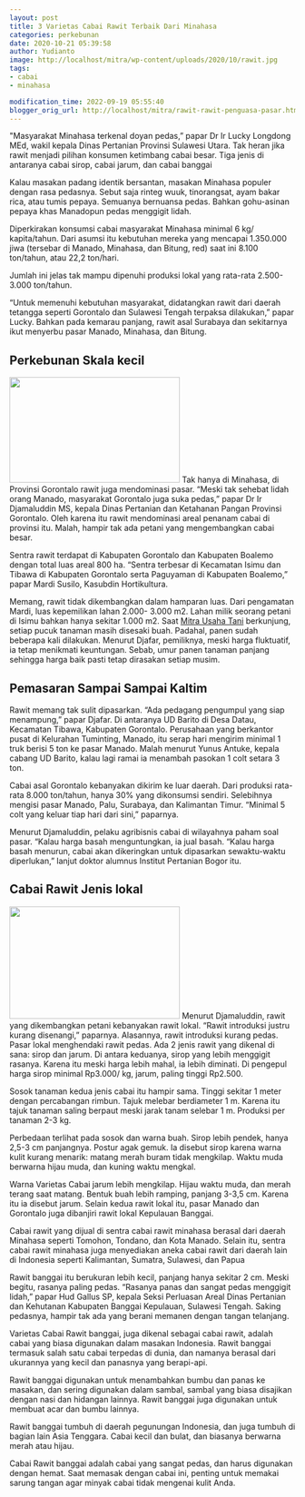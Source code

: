 ```yaml
---
layout: post
title: 3 Varietas Cabai Rawit Terbaik Dari Minahasa
categories: perkebunan
date: 2020-10-21 05:39:58
author: Yudianto
image: http://localhost/mitra/wp-content/uploads/2020/10/rawit.jpg
tags:
- cabai
- minahasa

modification_time: 2022-09-19 05:55:40
blogger_orig_url: http://localhost/mitra/rawit-rawit-penguasa-pasar.html
---
```


"Masyarakat Minahasa terkenal doyan pedas,” papar Dr Ir Lucky Longdong MEd, wakil kepala Dinas Pertanian Provinsi Sulawesi Utara. Tak heran jika rawit menjadi pilihan konsumen ketimbang cabai besar. Tiga jenis di antaranya cabai sirop, cabai jarum, dan cabai banggai

Kalau masakan padang identik bersantan, masakan Minahasa populer dengan rasa pedasnya. Sebut saja rinteg wuuk, tinorangsat, ayam bakar rica, atau tumis pepaya. Semuanya bernuansa pedas. Bahkan gohu-asinan pepaya khas Manadopun pedas menggigit lidah.

Diperkirakan konsumsi cabai masyarakat Minahasa minimal 6 kg/ kapita/tahun. Dari asumsi itu kebutuhan mereka yang mencapai 1.350.000 jiwa (tersebar di Manado, Minahasa, dan Bitung, red) saat ini 8.100 ton/tahun, atau 22,2 ton/hari.

Jumlah ini jelas tak mampu dipenuhi produksi lokal yang rata-rata 2.500-3.000 ton/tahun.

“Untuk memenuhi kebutuhan masyarakat, didatangkan rawit dari daerah tetangga seperti Gorontalo dan Sulawesi Tengah terpaksa dilakukan,” papar Lucky. Bahkan pada kemarau panjang, rawit asal Surabaya dan sekitarnya ikut menyerbu pasar Manado, Minahasa, dan Bitung.
<h2>Perkebunan Skala kecil</h2>
<img class="size-medium wp-image-21924 aligncenter" src="http://127.0.0.1/mitra/wp-content/uploads/2020/10/cabai-300x186.jpg" alt="" width="300" height="186" />
Tak hanya di Minahasa, di Provinsi Gorontalo rawit juga mendominasi pasar. “Meski tak sehebat lidah orang Manado, masyarakat Gorontalo juga suka pedas,” papar Dr Ir Djamaluddin MS, kepala Dinas Pertanian dan Ketahanan Pangan Provinsi Gorontalo. Oleh karena itu rawit mendominasi areal penanam cabai di provinsi itu. Malah, hampir tak ada petani yang mengembangkan cabai besar.

Sentra rawit terdapat di Kabupaten Gorontalo dan Kabupaten Boalemo dengan total luas areal 800 ha. “Sentra terbesar di Kecamatan Isimu dan Tibawa di Kabupaten Gorontalo serta Paguyaman di Kabupaten Boalemo,” papar Mardi Susilo, Kasubdin Hortikultura.

Memang, rawit tidak dikembangkan dalam hamparan luas. Dari pengamatan Mardi, luas kepemilikan lahan 2.000- 3.000 m2. Lahan milik seorang petani di Isimu bahkan hanya sekitar 1.000 m2. Saat <a href="http://127.0.0.1/mitra">Mitra Usaha Tani</a> berkunjung, setiap pucuk tanaman masih disesaki buah. Padahal, panen sudah beberapa kali dilakukan. Menurut Djafar, pemiliknya, meski harga fluktuatif, ia tetap menikmati keuntungan. Sebab, umur panen tanaman panjang sehingga harga baik pasti tetap dirasakan setiap musim.
<h2>Pemasaran Sampai Sampai Kaltim</h2>
Rawit memang tak sulit dipasarkan. “Ada pedagang pengumpul yang siap menampung,” papar Djafar. Di antaranya UD Barito di Desa Datau, Kecamatan Tibawa, Kabupaten Gorontalo. Perusahaan yang berkantor pusat di Kelurahan Tuminting, Manado, itu serap hari mengirim minimal 1 truk berisi 5 ton ke pasar Manado. Malah menurut Yunus Antuke, kepala cabang UD Barito, kalau lagi ramai ia menambah pasokan 1 colt setara 3 ton.

Cabai asal Gorontalo kebanyakan dikirim ke luar daerah. Dari produksi rata-rata 8.000 ton/tahun, hanya 30% yang dikonsumsi sendiri. Selebihnya mengisi pasar Manado, Palu, Surabaya, dan Kalimantan Timur. “Minimal 5 colt yang keluar tiap hari dari sini,” paparnya.

Menurut Djamaluddin, pelaku agribisnis cabai di wilayahnya paham soal pasar. “Kalau harga basah menguntungkan, ia jual basah. “Kalau harga basah menurun, cabai akan dikeringkan untuk dipasarkan sewaktu-waktu diperlukan,” lanjut doktor alumnus Institut Pertanian Bogor itu.
<h2>Cabai Rawit Jenis lokal</h2>
<img class="size-medium wp-image-21925 aligncenter" src="http://127.0.0.1/mitra/wp-content/uploads/2020/10/rawit2-300x198.jpg" alt="" width="300" height="198" />
Menurut Djamaluddin, rawit yang dikembangkan petani kebanyakan rawit lokal. “Rawit introduksi justru kurang disenangi,” paparnya. Alasannya, rawit introduksi kurang pedas. Pasar lokal menghendaki rawit pedas.
Ada 2 jenis rawit yang dikenal di sana: sirop dan jarum. Di antara keduanya, sirop yang lebih menggigit rasanya. Karena itu meski harga lebih mahal, ia lebih diminati. Di pengepul harga sirop minimal Rp3.000/ kg, jarum, paling tinggi Rp2.500.

Sosok tanaman kedua jenis cabai itu hampir sama. Tinggi sekitar 1 meter dengan percabangan rimbun. Tajuk melebar berdiameter 1 m. Karena itu tajuk tanaman saling berpaut meski jarak tanam selebar 1 m. Produksi per tanaman 2-3 kg.

Perbedaan terlihat pada sosok dan warna buah. Sirop lebih pendek, hanya 2,5-3 cm panjangnya. Postur agak gemuk. Ia disebut sirop karena warna kulit kurang menarik: matang merah buram tidak mengkilap. Waktu muda berwarna hijau muda, dan kuning waktu mengkal.

Warna Varietas Cabai jarum lebih mengkilap. Hijau waktu muda, dan merah terang saat matang. Bentuk buah lebih ramping, panjang 3-3,5 cm. Karena itu ia disebut jarum. Selain kedua rawit lokal itu, pasar Manado dan Gorontalo juga dibanjiri rawit lokal Kepulauan Banggai.

Cabai rawit yang dijual di sentra cabai rawit minahasa berasal dari daerah Minahasa seperti Tomohon, Tondano, dan Kota Manado. Selain itu, sentra cabai rawit minahasa juga menyediakan aneka cabai rawit dari daerah lain di Indonesia seperti Kalimantan, Sumatra, Sulawesi, dan Papua

Rawit banggai itu berukuran lebih kecil, panjang hanya sekitar 2 cm. Meski begitu, rasanya paling pedas. “Rasanya panas dan sangat pedas menggigit lidah,” papar Hud Gallus SP, kepala Seksi Perluasan Areal Dinas Pertanian dan Kehutanan Kabupaten Banggai Kepulauan, Sulawesi Tengah. Saking pedasnya, hampir tak ada yang berani memanen dengan tangan telanjang.

Varietas Cabai Rawit banggai, juga dikenal sebagai cabai rawit, adalah cabai yang biasa digunakan dalam masakan Indonesia. Rawit banggai termasuk salah satu cabai terpedas di dunia, dan namanya berasal dari ukurannya yang kecil dan panasnya yang berapi-api.

Rawit banggai digunakan untuk menambahkan bumbu dan panas ke masakan, dan sering digunakan dalam sambal, sambal yang biasa disajikan dengan nasi dan hidangan lainnya. Rawit banggai juga digunakan untuk membuat acar dan bumbu lainnya.

Rawit banggai tumbuh di daerah pegunungan Indonesia, dan juga tumbuh di bagian lain Asia Tenggara. Cabai kecil dan bulat, dan biasanya berwarna merah atau hijau.

Cabai Rawit banggai adalah cabai yang sangat pedas, dan harus digunakan dengan hemat. Saat memasak dengan cabai ini, penting untuk memakai sarung tangan agar minyak cabai tidak mengenai kulit Anda.
